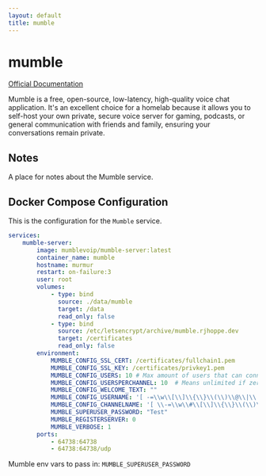 ```yaml
---
layout: default
title: mumble
---
```


# mumble

[Official Documentation](https://www.mumble.info/documentation/)

Mumble is a free, open-source, low-latency, high-quality voice chat application. It's an excellent choice for a homelab because it allows you to self-host your own private, secure voice server for gaming, podcasts, or general communication with friends and family, ensuring your conversations remain private.

## Notes

A place for notes about the Mumble service.

## Docker Compose Configuration

This is the configuration for the `Mumble` service.

```yaml
services:
    mumble-server:
        image: mumblevoip/mumble-server:latest
        container_name: mumble
        hostname: murmur
        restart: on-failure:3
        user: root
        volumes:
            - type: bind
              source: ./data/mumble
              target: /data
              read_only: false
            - type: bind
              source: /etc/letsencrypt/archive/mumble.rjhoppe.dev
              target: /certificates
              read_only: false
        environment:
            MUMBLE_CONFIG_SSL_CERT: /certificates/fullchain1.pem
            MUMBLE_CONFIG_SSL_KEY: /certificates/privkey1.pem
            MUMBLE_CONFIG_USERS: 10 # Max amount of users that can connect at the same time
            MUMBLE_CONFIG_USERSPERCHANNEL: 10  # Means unlimited if zero
            MUMBLE_CONFIG_WELCOME_TEXT: ""
            MUMBLE_CONFIG_USERNAME: '[ -=\\w\\[\\]\\{\\}\\(\\)\\@\\|\\.]+'
            MUMBLE_CONFIG_CHANNELNAME: '[ \\-=\\w\\#\\[\\]\\{\\}\\(\\)\\@\\|\\%\\'']+'
            MUMBLE_SUPERUSER_PASSWORD: "Test"
            MUMBLE_REGISTERSERVER: 0
            MUMBLE_VERBOSE: 1
        ports:
            - 64738:64738
            - 64738:64738/udp

```

Mumble env vars to pass in:
`MUMBLE_SUPERUSER_PASSWORD`